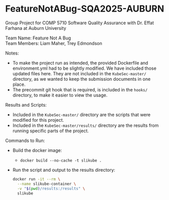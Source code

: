# FeatureNotABug-SQA2025-AUBURN
Group Project for COMP 5710 Software Quality Assurance with Dr. Effat Farhana at Auburn University

Team Name:  Feature Not A Bug </br>
Team Members: Liam Maher, Trey Edmondson

Notes:
- To make the project run as intended, the provided Dockerfile and environment.yml had to be slightly modified.  We have included those updated files here.  They are not included in the `KubeSec-master/` directory, as we wanted to keep the submission documents in one place.
- The precommit git hook that is required, is included in the `hooks/` directory, to make it easier to view the usage.

Results and Scripts:
- Included in the `KubeSec-master/` directory are the scripts that were modified for this project.
- Included in the `KubeSec-master/results/` directory are the results from running specific parts of the project.

Commands to Run:
- Build the docker image:
  - ```docker build --no-cache -t slikube .```
- Run the script and output to the results directory:
  
  ```bash
  docker run -it --rm \
    --name slikube-container \
    -v "$(pwd)/results:/results" \
    slikube

